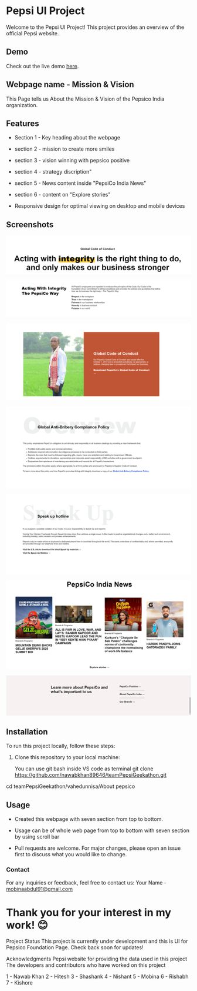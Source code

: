 # Pepsi UI Project

Welcome to the Pepsi UI Project! This project provides an overview of the official Pepsi website.

## Demo

Check out the live demo [here](https://nawabkhan89646.github.io/teamPepsiGeekathon/).

## Webpage name - Mission & Vision

This Page tells us About the Mission & Vision of the Pepsico India organization.

## Features

- Section 1 - Key heading about the webpage
- section 2 - mission to create more smiles
- section 3 - vision winning with pepsico positive
- section 4 - strategy discription"

- section 5 - News content inside "PepsiCo India News"
- section 6 - content on "Explore stories"

- Responsive design for optimal viewing on desktop and mobile devices

## Screenshots

![Section 1 Screenshot](https://github.com/nawabkhan89646/teamPepsiGeekathon/blob/46cf73e79925f93223118db0eeed308e14eec524/Shashank/global%20code%20of%20conduct/screenshot/Screenshot%202024-03-19%20124615.png)

![Section 2 Screenshot](https://github.com/nawabkhan89646/teamPepsiGeekathon/blob/46cf73e79925f93223118db0eeed308e14eec524/Shashank/global%20code%20of%20conduct/screenshot/Screenshot%202024-03-19%20124643.png)

![Section 3 Screenshot](https://github.com/nawabkhan89646/teamPepsiGeekathon/blob/46cf73e79925f93223118db0eeed308e14eec524/Shashank/global%20code%20of%20conduct/screenshot/Screenshot%202024-03-19%20124708.png)

![Section 4 Screenshot](https://github.com/nawabkhan89646/teamPepsiGeekathon/blob/46cf73e79925f93223118db0eeed308e14eec524/Shashank/global%20code%20of%20conduct/screenshot/Screenshot%202024-03-19%20124745.png)

![Section 5 Screenshot](https://github.com/nawabkhan89646/teamPepsiGeekathon/blob/46cf73e79925f93223118db0eeed308e14eec524/Shashank/global%20code%20of%20conduct/screenshot/Screenshot%202024-03-19%20124806.png)

![Section 6 Screenshot](https://github.com/nawabkhan89646/teamPepsiGeekathon/blob/46cf73e79925f93223118db0eeed308e14eec524/Shashank/global%20code%20of%20conduct/screenshot/Screenshot%202024-03-19%20124942.png)

![Section 7 Screenshot](https://github.com/nawabkhan89646/teamPepsiGeekathon/blob/46cf73e79925f93223118db0eeed308e14eec524/Shashank/global%20code%20of%20conduct/screenshot/Screenshot%202024-03-19%20125007.png)




## Installation

To run this project locally, follow these steps:

1. Clone this repository to your local machine:

   You can use git bash inside VS code as terminal
   git clone https://github.com/nawabkhan89646/teamPepsiGeekathon.git

cd teamPepsiGeekathon/vahedunnisa/About pepsico


## Usage
- Created this webpage with seven section from top to bottom.
- Usage can be of whole web page from top to bottom with seven section by using scroll bar

- Pull requests are welcome. For major changes, please open an issue first to discuss what you would like to change.

### Contact
For any inquiries or feedback, feel free to contact us:
Your Name - mobinaabdul91@gmail.com

# Thank you for your interest in my work! 😊
Project Status
This project is currently under development and this is UI for Pepsico Foundation Page. Check back soon for updates!

Acknowledgments
Pepsi website for providing the data used in this project
The developers and contributors who have worked on this project

1 - Nawab Khan
2 - Hitesh
3 - Shashank
4 - Nishant
5 - Mobina
6 - Rishabh
7 - Kishore